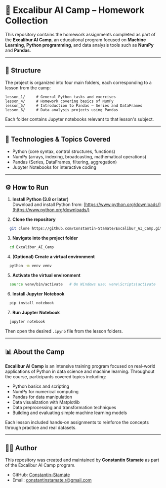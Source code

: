# 🧠 Excalibur AI Camp – Homework Collection

This repository contains the homework assignments completed as part of the **Excalibur AI Camp**, an educational program focused on **Machine Learning**, **Python programming**, and data analysis tools such as **NumPy** and **Pandas**.

---

## 📁 Structure

The project is organized into four main folders, each corresponding to a lesson from the camp:

```
lesson_1/     # General Python tasks and exercises
lesson_4/     # Homework covering basics of NumPy
lesson_5/     # Introduction to Pandas – Series and DataFrames
lesson_6/     # Data analysis projects using Pandas
```

Each folder contains Jupyter notebooks relevant to that lesson's subject.

---

## 🧰 Technologies & Topics Covered

-  Python (core syntax, control structures, functions)
-  NumPy (arrays, indexing, broadcasting, mathematical operations)
-  Pandas (Series, DataFrames, filtering, aggregation)
-  Jupyter Notebooks for interactive coding

---

## ⚙️ How to Run

1. **Install Python (3.8 or later)**  
Download and install Python from: [https://www.python.org/downloads/](https://www.python.org/downloads/)


2. **Clone the repository**

```bash
  git clone https://github.com/Constantin-Stamate/Excalibur_AI_Camp.git
```

3. **Navigate into the project folder**

```bash
  cd Excalibur_AI_Camp
```

4. **(Optional) Create a virtual environment**

```bash
  python -m venv venv
```

5. **Activate the virtual environment**

```bash
  source venv/bin/activate   # On Windows use: venv\Scripts\activate
```

6. **Install Jupyter Notebook**

```bash
  pip install notebook
```

7. **Run Jupyter Notebook**

```bash
  jupyter notebook
```

Then open the desired `.ipynb` file from the lesson folders.

---

## 📊 About the Camp

**Excalibur AI Camp** is an intensive training program focused on real-world applications of Python in data science and machine learning. Throughout the course, participants covered topics including:

- Python basics and scripting
- NumPy for numerical computing
- Pandas for data manipulation
- Data visualization with Matplotlib
- Data preprocessing and transformation techniques
- Building and evaluating simple machine learning models

Each lesson included hands-on assignments to reinforce the concepts through practice and real datasets.

---

## 👨‍💻 Author

This repository was created and maintained by **Constantin Stamate** as part of the Excalibur AI Camp program.

- GitHub: [Constantin-Stamate](https://github.com/Constantin-Stamate)
- Email: constantinstamate.r@gmail.com